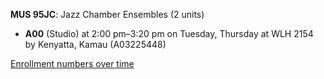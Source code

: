 **MUS 95JC**: Jazz Chamber Ensembles (2 units)

- **A00** (Studio) at 2:00 pm–3:20 pm on Tuesday, Thursday at WLH 2154 by Kenyatta, Kamau (A03225448)

[Enrollment numbers over time](./MUS95JC.tsv)
